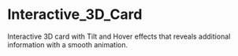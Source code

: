 # Interactive_3D_Card
Interactive 3D card with Tilt and Hover effects that reveals additional information with a smooth animation.
